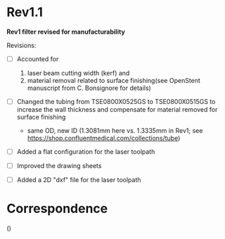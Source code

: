 # Rev1.1

**Rev1 filter revised for manufacturability**

Revisions:
- [ ] Accounted for
    1. laser beam cutting width (kerf) and
    2. material removal related to surface finishing(see OpenStent manuscript from C. Bonsignore for details)
- [ ] Changed the tubing from TSE0800X0525GS to TSE0800X0515GS to increase the wall thickness and compensate for material removed for surface finishing
    * same OD, new ID (1.3081mm here vs. 1.3335mm in Rev1; see https://shop.confluentmedical.com/collections/tube)
- [ ] Added a flat configuration for the laser toolpath
- [ ] Improved the drawing sheets
- [ ] Added a 2D "dxf" file for the laser toolpath


# Correspondence
()
